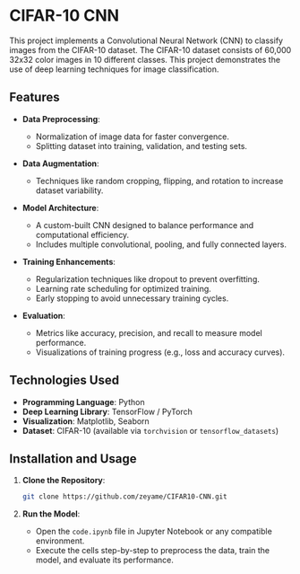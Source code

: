 # CIFAR-10 CNN

This project implements a Convolutional Neural Network (CNN) to classify images from the CIFAR-10 dataset. The CIFAR-10 dataset consists of 60,000 32x32 color images in 10 different classes. This project demonstrates the use of deep learning techniques for image classification.

## Features

- **Data Preprocessing**: 
  - Normalization of image data for faster convergence.
  - Splitting dataset into training, validation, and testing sets.

- **Data Augmentation**: 
  - Techniques like random cropping, flipping, and rotation to increase dataset variability.

- **Model Architecture**:
  - A custom-built CNN designed to balance performance and computational efficiency.
  - Includes multiple convolutional, pooling, and fully connected layers.

- **Training Enhancements**:
  - Regularization techniques like dropout to prevent overfitting.
  - Learning rate scheduling for optimized training.
  - Early stopping to avoid unnecessary training cycles.

- **Evaluation**:
  - Metrics like accuracy, precision, and recall to measure model performance.
  - Visualizations of training progress (e.g., loss and accuracy curves).

## Technologies Used

- **Programming Language**: Python
- **Deep Learning Library**: TensorFlow / PyTorch
- **Visualization**: Matplotlib, Seaborn
- **Dataset**: CIFAR-10 (available via `torchvision` or `tensorflow_datasets`)

## Installation and Usage

1. **Clone the Repository**:
   ```bash
   git clone https://github.com/zeyame/CIFAR10-CNN.git
   ```
   
2. **Run the Model**:
   - Open the `code.ipynb` file in Jupyter Notebook or any compatible environment.
   - Execute the cells step-by-step to preprocess the data, train the model, and evaluate its performance.

